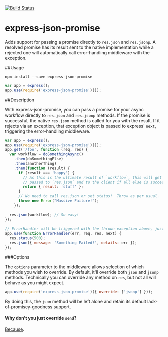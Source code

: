 [![Build Status](https://travis-ci.org/adamterlson/express-json-promise.svg?branch=master)](https://travis-ci.org/adamterlson/express-json-promise)

express-json-promise
====================

Adds support for passing a promise directly to `res.json` and `res.jsonp`.  A resolved promise has its result sent to the native implementation while a rejected one will automatically call error-handling middleware with the exception.

##Usage

`npm install --save express-json-promise`

```javascript
var app = express();
app.use(require('express-json-promise')());
````

##Description

With express-json-promise, you can pass a promise for your async workflow directly to `res.json` and `res.jsonp` methods.  If the promise is successful, the native `res.json` method is called for you with the result.  If it rejects via an exception, that exception object is passed to express' `next`, triggering the error-handling middleware.

``````javascript
var app = express();
app.use(require('express-json-promise')());
app.get('/foo', function (req, res) {
  var workflow = doSomethingAsync()
    .then(doSomethingElse)
    .then(anotherThing)
    .then(function (result) {
      if (result === 'happy') {
        // As this is the ultimate result of `workflow`, this will get
        // passed to `res.json` and to the client if all else is successful.
        return { result: 'stuff' };
      }
      // No need to call res.json or set status!  Throw as per usual.
      throw new Error("Massive Failure!");
    });
    
  res.json(workflow); // So easy!
});

// ErrorHandler will be triggered with the thrown exception above, just as one would expect!
app.use(function ErrorHandler(err, req, res, next) {
  res.status(500);
  res.json({ message: 'Something Failed!', details: err });
});
```````

###Options

The `options` parameter to the middleware allows selection of which methods you wish to override.  By default, it'll override both `json` and `jsonp` methods.  Technically you can override any method on `res`, but not all will behave as you might expect.

`````javascript
app.use(require('express-json-promise')({ override: ['jsonp'] }));
`````````
By doing this, the `json` method will be left alone and retain its default lack-of-promisey-goodness support.

#### Why don't you just override `send`?
[Because](https://github.com/strongloop/express/blob/master/lib/response.js#L228).
